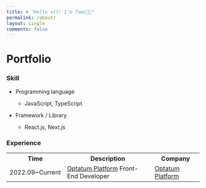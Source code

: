 ```yaml
---
title: # "Hello all! I'm Tami👋🏻"
permalink: /about/
layout: single
comments: false
---
```


# Portfolio

### Skill

- P​rogramming language

  - JavaScript, TypeScript

- Framework / Library
  - React.js, Next.js

### Experience

<table>
    <tr>
        <th> Time </th>
        <th> Description </th>
        <th> Company </th>
    </tr>
    <tr>
        <td>
            2022.09~Current
        </td>
        <td>
            <a href="https://www.optatumplatform.com/">Optatum Platform</a> Front-End Developer
        </td>
        <td>
            <a href="https://www.optatumplatform.com/">Optatum Platform</a>
        </td>
    </tr>
</table>

